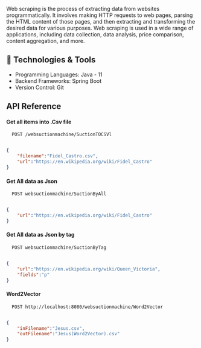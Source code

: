 Web scraping is the process of extracting data from websites programmatically. It involves making HTTP requests to web pages, parsing the HTML content of those pages, and then extracting and transforming the desired data for various purposes. Web scraping is used in a wide range of applications, including data collection, data analysis, price comparison, content aggregation, and more.

## 🔧 Technologies & Tools

- Programming Languages: Java - 11
- Backend Frameworks: Spring Boot
- Version Control: Git



## API Reference

#### Get all items into .Csv file

```http
  POST /websuctionmachine/SuctionTOCSVl
```

```json

{
    "filename":"Fidel_Castro.csv",
    "url":"https://en.wikipedia.org/wiki/Fidel_Castro"
}

```
#### Get All data as Json

```http
  POST websuctionmachine/SuctionByAll
```

```json

{
    "url":"https://en.wikipedia.org/wiki/Fidel_Castro"
}

```
#### Get All data as Json by tag

```http
  POST websuctionmachine/SuctionByTag
```

```json

{
    "url":"https://en.wikipedia.org/wiki/Queen_Victoria",
    "fields":"p"
}

```
#### Word2Vector

```http
  POST http://localhost:8080/websuctionmachine/Word2Vector
```

```json

{
    "inFilename":"Jesus.csv",
    "outFilename":"Jesus(Word2Vector).csv"
}

```
